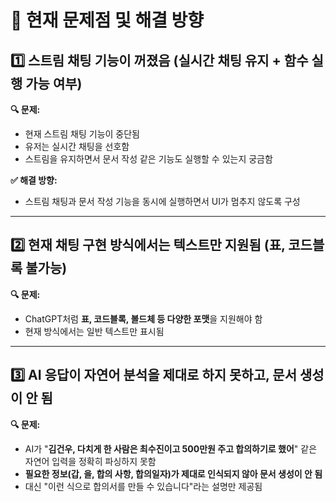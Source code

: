 # 🚀 현재 문제점 및 해결 방향

## 1️⃣ 스트림 채팅 기능이 꺼졌음 (실시간 채팅 유지 + 함수 실행 가능 여부)

**🔍 문제:**

- 현재 스트림 채팅 기능이 중단됨
- 유저는 실시간 채팅을 선호함
- 스트림을 유지하면서 문서 작성 같은 기능도 실행할 수 있는지 궁금함

**✅ 해결 방향:**

- 스트림 채팅과 문서 작성 기능을 동시에 실행하면서 UI가 멈추지 않도록 구성

---

## 2️⃣ 현재 채팅 구현 방식에서는 텍스트만 지원됨 (표, 코드블록 불가능)

**🔍 문제:**

- ChatGPT처럼 **표, 코드블록, 볼드체 등 다양한 포맷**을 지원해야 함
- 현재 방식에서는 일반 텍스트만 표시됨

---

## 3️⃣ AI 응답이 자연어 분석을 제대로 하지 못하고, 문서 생성이 안 됨

**🔍 문제:**

- AI가 "**김건우, 다치게 한 사람은 최수진이고 500만원 주고 합의하기로 했어**" 같은 자연어 입력을 정확히 파싱하지 못함
- **필요한 정보(갑, 을, 합의 사항, 합의일자)가 제대로 인식되지 않아 문서 생성이 안 됨**
- 대신 "이런 식으로 합의서를 만들 수 있습니다"라는 설명만 제공됨
